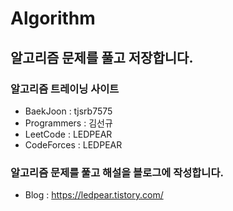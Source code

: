 # Algorithm
## 알고리즘 문제를 풀고 저장합니다.

### 알고리즘 트레이닝 사이트

- BaekJoon : tjsrb7575
- Programmers : 김선규
- LeetCode : LEDPEAR
- CodeForces : LEDPEAR

### 알고리즘 문제를 풀고 해설을 블로그에 작성합니다.
- Blog : https://ledpear.tistory.com/
